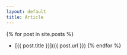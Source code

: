 ```yaml
---
layout: default
title: Article
---
```


{% for post in site.posts %}
- [{{ post.title }}]({{ post.url }})
{% endfor %}
